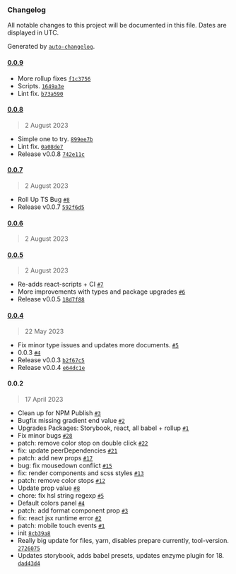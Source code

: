 ### Changelog

All notable changes to this project will be documented in this file. Dates are displayed in UTC.

Generated by [`auto-changelog`](https://github.com/CookPete/auto-changelog).

#### [0.0.9](https://github.com/margolisj/react-gcolor-picker/compare/0.0.8...0.0.9)

- More rollup fixes [`f1c3756`](https://github.com/margolisj/react-gcolor-picker/commit/f1c3756d8183adf4ea0c000387bed4ab3f19c4b8)
- Scripts. [`1649a3e`](https://github.com/margolisj/react-gcolor-picker/commit/1649a3eff010489043e4689d0d819556b54dc77b)
- Lint fix. [`b73a590`](https://github.com/margolisj/react-gcolor-picker/commit/b73a590dfc5741aeeb1e4249468c9707a39592ad)

#### [0.0.8](https://github.com/margolisj/react-gcolor-picker/compare/0.0.7...0.0.8)

> 2 August 2023

- Simple one to try. [`899ee7b`](https://github.com/margolisj/react-gcolor-picker/commit/899ee7bf40e4082c1943f1b7188f4656b5198cc4)
- Lint fix. [`0a08de7`](https://github.com/margolisj/react-gcolor-picker/commit/0a08de76dba4e0d9347c54f6d03064731a948772)
- Release v0.0.8 [`742e11c`](https://github.com/margolisj/react-gcolor-picker/commit/742e11ce2c2a69f1d17329d4c9cfb0825823c61b)

#### [0.0.7](https://github.com/margolisj/react-gcolor-picker/compare/0.0.6...0.0.7)

> 2 August 2023

- Roll Up TS Bug [`#8`](https://github.com/margolisj/react-gcolor-picker/pull/8)
- Release v0.0.7 [`592f6d5`](https://github.com/margolisj/react-gcolor-picker/commit/592f6d5e0c0aeebe5ccfbeacce7669b3990debb9)

#### [0.0.6](https://github.com/margolisj/react-gcolor-picker/compare/0.0.5...0.0.6)

> 2 August 2023

#### [0.0.5](https://github.com/margolisj/react-gcolor-picker/compare/0.0.4...0.0.5)

> 2 August 2023

- Re-adds react-scripts + CI [`#7`](https://github.com/margolisj/react-gcolor-picker/pull/7)
- More improvements with types and package upgrades  [`#6`](https://github.com/margolisj/react-gcolor-picker/pull/6)
- Release v0.0.5 [`18d7f88`](https://github.com/margolisj/react-gcolor-picker/commit/18d7f883fbe99d32d9fc467fd7dea1e9a03c78a0)

#### [0.0.4](https://github.com/margolisj/react-gcolor-picker/compare/0.0.2...0.0.4)

> 22 May 2023

- Fix minor type issues and updates more documents. [`#5`](https://github.com/margolisj/react-gcolor-picker/pull/5)
- 0.0.3 [`#4`](https://github.com/margolisj/react-gcolor-picker/pull/4)
- Release v0.0.3 [`b2f67c5`](https://github.com/margolisj/react-gcolor-picker/commit/b2f67c545e88294e935383ca0ebc9994837ded9c)
- Release v0.0.4 [`e64dc1e`](https://github.com/margolisj/react-gcolor-picker/commit/e64dc1efc8b735864496c748d9623bffc3d01775)

#### 0.0.2

> 17 April 2023

- Clean up for NPM Publish [`#3`](https://github.com/margolisj/react-gcolor-picker/pull/3)
- Bugfix missing gradient end value [`#2`](https://github.com/margolisj/react-gcolor-picker/pull/2)
- Upgrades Packages: Storybook, react, all babel + rollup [`#1`](https://github.com/margolisj/react-gcolor-picker/pull/1)
- Fix minor bugs [`#28`](https://github.com/margolisj/react-gcolor-picker/pull/28)
- patch: remove color stop on double click [`#22`](https://github.com/margolisj/react-gcolor-picker/pull/22)
- fix: update peerDependencies [`#21`](https://github.com/margolisj/react-gcolor-picker/pull/21)
- patch: add new props [`#17`](https://github.com/margolisj/react-gcolor-picker/pull/17)
- bug: fix mousedown conflict [`#15`](https://github.com/margolisj/react-gcolor-picker/pull/15)
- fix: render components and scss styles [`#13`](https://github.com/margolisj/react-gcolor-picker/pull/13)
- patch: remove color stops [`#12`](https://github.com/margolisj/react-gcolor-picker/pull/12)
- Update prop value [`#8`](https://github.com/margolisj/react-gcolor-picker/pull/8)
- chore: fix hsl string regexp [`#5`](https://github.com/margolisj/react-gcolor-picker/pull/5)
- Default colors panel [`#4`](https://github.com/margolisj/react-gcolor-picker/pull/4)
- patch: add format component prop [`#3`](https://github.com/margolisj/react-gcolor-picker/pull/3)
- fix: react jsx runtime error [`#2`](https://github.com/margolisj/react-gcolor-picker/pull/2)
- patch: mobile touch events [`#1`](https://github.com/margolisj/react-gcolor-picker/pull/1)
- init [`8cb39a8`](https://github.com/margolisj/react-gcolor-picker/commit/8cb39a843d4c9ed310d1eb11256d9c2581fc52d1)
- Really big update for files, yarn, disables prepare currently, tool-version. [`2726075`](https://github.com/margolisj/react-gcolor-picker/commit/27260751757ce59b96a919e0a5382639a534fdb4)
- Updates storybook, adds babel presets, updates enzyme plugin for 18. [`dad43d4`](https://github.com/margolisj/react-gcolor-picker/commit/dad43d4449cffea51af68a48d65caade36399ea5)
